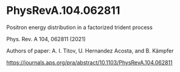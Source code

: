 # PhysRevA.104.062811
Positron energy distribution in a factorized trident process

Phys. Rev. A 104, 062811 (2021)

Authors of paper: A. I. Titov, U. Hernandez Acosta, and B. Kämpfer

https://journals.aps.org/pra/abstract/10.1103/PhysRevA.104.062811

